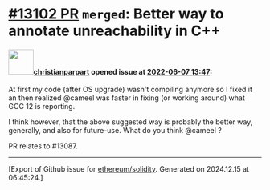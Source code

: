 # [\#13102 PR](https://github.com/ethereum/solidity/pull/13102) `merged`: Better way to annotate unreachability in C++

#### <img src="https://avatars.githubusercontent.com/u/56763?u=373e0766d5c45bef8c7c7fc5ed48394935772065&v=4" width="50">[christianparpart](https://github.com/christianparpart) opened issue at [2022-06-07 13:47](https://github.com/ethereum/solidity/pull/13102):

At first my code (after OS upgrade) wasn't compiling anymore so I fixed it an then realized @cameel was faster in fixing (or working around) what GCC 12 is reporting.

I think however, that the above suggested way is probably the better way, generally, and also for future-use. What do you think @cameel ?

PR relates to #13087.




-------------------------------------------------------------------------------



[Export of Github issue for [ethereum/solidity](https://github.com/ethereum/solidity). Generated on 2024.12.15 at 06:45:24.]
